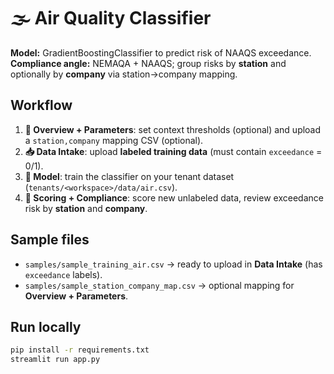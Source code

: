 # 🌫️ Air Quality Classifier
**Model:** GradientBoostingClassifier to predict risk of NAAQS exceedance.  
**Compliance angle:** NEMAQA + NAAQS; group risks by **station** and optionally by **company** via station→company mapping.

## Workflow
1. **🏁 Overview + Parameters**: set context thresholds (optional) and upload a `station,company` mapping CSV (optional).  
2. **📥 Data Intake**: upload **labeled training data** (must contain `exceedance` = 0/1).  
3. **🤖 Model**: train the classifier on your tenant dataset (`tenants/<workspace>/data/air.csv`).  
4. **🧪 Scoring + Compliance**: score new unlabeled data, review exceedance risk by **station** and **company**.

## Sample files
- `samples/sample_training_air.csv` → ready to upload in **Data Intake** (has `exceedance` labels).  
- `samples/sample_station_company_map.csv` → optional mapping for **Overview + Parameters**.

## Run locally
```bash
pip install -r requirements.txt
streamlit run app.py
```
